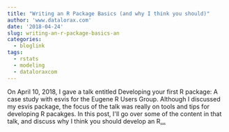 ```yaml
---
title: "Writing an R Package Basics (and why I think you should)"
author: 'www.datalorax.com'
date: '2018-04-24'
slug: writing-an-r-package-basics-an
categories:
  - bloglink
tags:
  - rstats
  - modeling
  - dataloraxcom
---
```


On April 10, 2018, I gave a talk entitled Developing your first R package: A case study with esvis for the Eugene R Users Group. Although I discussed my esvis package, the focus of the talk was really on tools and tips for developing R pacakges. In this post, I'll go over some of the content in that talk, and discuss why I think you should develop an R[... <i class="fas fa-external-link-alt"></i>](http://www.dandersondata.com/post/why-i-think-you-should-write-an-r-package/)

